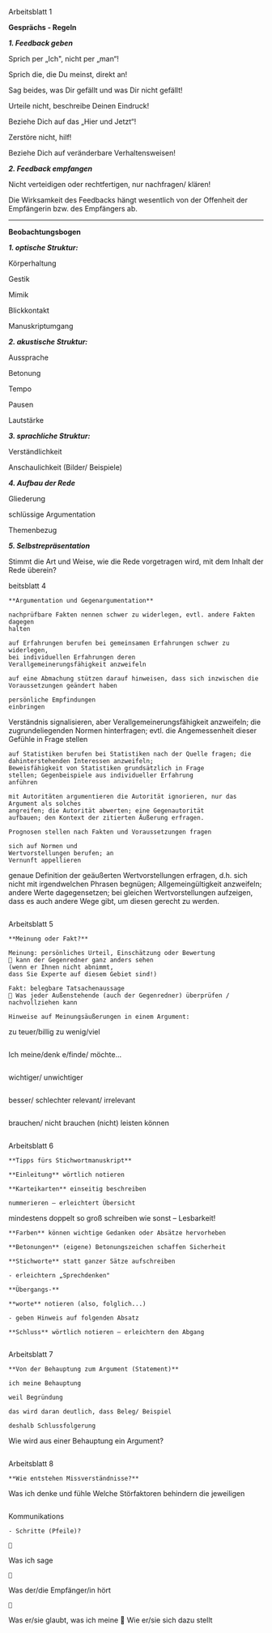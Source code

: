 
Arbeitsblatt 1

**Gesprächs - Regeln**

**_1. Feedback geben_**

Sprich per „Ich", nicht per „man“!

Sprich die, die Du meinst, direkt an!

Sag beides, was Dir gefällt und was Dir nicht gefällt!

Urteile nicht, beschreibe Deinen Eindruck!

Beziehe Dich auf das „Hier und Jetzt“!

Zerstöre nicht, hilf!

Beziehe Dich auf veränderbare Verhaltensweisen!

**_2. Feedback empfangen_**

Nicht verteidigen oder rechtfertigen, nur nachfragen/ klären!

Die Wirksamkeit des Feedbacks hängt wesentlich von der Offenheit der Empfängerin bzw.
des Empfängers ab.

***

**Beobachtungsbogen**

**_1. optische Struktur:_**

Körperhaltung

Gestik

Mimik

Blickkontakt

Manuskriptumgang

**_2. akustische Struktur:_**

Aussprache

Betonung

Tempo

Pausen

Lautstärke

**_3. sprachliche Struktur:_**

Verständlichkeit

Anschaulichkeit (Bilder/ Beispiele)

**_4. Aufbau der Rede_**

Gliederung

schlüssige Argumentation

Themenbezug

**_5. Selbstrepräsentation_**

Stimmt die Art und Weise, wie die Rede vorgetragen wird, mit dem Inhalt der Rede überein?

beitsblatt 4
```
**Argumentation und Gegenargumentation**

nachprüfbare Fakten nennen schwer zu widerlegen, evtl. andere Fakten dagegen
halten

auf Erfahrungen berufen bei gemeinsamen Erfahrungen schwer zu widerlegen,
bei individuellen Erfahrungen deren
Verallgemeinerungsfähigkeit anzweifeln

auf eine Abmachung stützen darauf hinweisen, dass sich inzwischen die
Voraussetzungen geändert haben

persönliche Empfindungen
einbringen

```
Verständnis signalisieren, aber
Verallgemeinerungsfähigkeit anzweifeln; die
zugrundeliegenden Normen hinterfragen; evtl. die
Angemessenheit dieser Gefühle in Frage stellen
```
auf Statistiken berufen bei Statistiken nach der Quelle fragen; die
dahinterstehenden Interessen anzweifeln;
Beweisfähigkeit von Statistiken grundsätzlich in Frage
stellen; Gegenbeispiele aus individueller Erfahrung
anführen

mit Autoritäten argumentieren die Autorität ignorieren, nur das Argument als solches
angreifen; die Autorität abwerten; eine Gegenautorität
aufbauen; den Kontext der zitierten Äußerung erfragen.

Prognosen stellen nach Fakten und Voraussetzungen fragen

sich auf Normen und
Wertvorstellungen berufen; an
Vernunft appellieren

```
genaue Definition der geäußerten Wertvorstellungen
erfragen, d.h. sich nicht mit irgendwelchen Phrasen
begnügen; Allgemeingültigkeit anzweifeln; andere
Werte dagegensetzen; bei gleichen Wertvorstellungen
aufzeigen, dass es auch andere Wege gibt, um diesen
gerecht zu werden.
```

```
Arbeitsblatt 5
```
**Meinung oder Fakt?**

Meinung: persönliches Urteil, Einschätzung oder Bewertung
 kann der Gegenredner ganz anders sehen
(wenn er Ihnen nicht abnimmt,
dass Sie Experte auf diesem Gebiet sind!)

Fakt: belegbare Tatsachenaussage
 Was jeder Außenstehende (auch der Gegenredner) überprüfen /
nachvollziehen kann

Hinweise auf Meinungsäußerungen in einem Argument:

```
zu
teuer/billig
zu wenig/viel
```
```
Ich
meine/denk
e/finde/
möchte...
```
```
wichtiger/
unwichtiger
```
```
besser/
schlechter
relevant/
irrelevant
```
```
brauchen/
nicht
brauchen
(nicht) leisten
können
```

```
Arbeitsblatt 6
```
**Tipps fürs Stichwortmanuskript**

**Einleitung** wörtlich notieren

**Karteikarten** einseitig beschreiben

nummerieren – erleichtert Übersicht

```
mindestens doppelt so groß schreiben wie sonst –
Lesbarkeit!
```
**Farben** können wichtige Gedanken oder Absätze hervorheben

**Betonungen** (eigene) Betonungszeichen schaffen Sicherheit

**Stichworte** statt ganzer Sätze aufschreiben

- erleichtern „Sprechdenken"

**Übergangs-**

**worte** notieren (also, folglich...)

- geben Hinweis auf folgenden Absatz

**Schluss** wörtlich notieren – erleichtern den Abgang


```
Arbeitsblatt 7
```
**Von der Behauptung zum Argument (Statement)**

ich meine Behauptung

weil Begründung

das wird daran deutlich, dass Beleg/ Beispiel

deshalb Schlussfolgerung

```
Wie wird aus einer Behauptung
ein Argument?
```

```
Arbeitsblatt 8
```
**Wie entstehen Missverständnisse?**

```
Was ich denke und fühle
Welche Störfaktoren behindern die jeweiligen
```
```
Kommunikations
```
- Schritte (Pfeile)?



```
Was ich sage
```


```
Was der/die Empfänger/in hört
```


```
Was er/sie glaubt, was ich meine

Wie er/sie sich dazu stellt
```
